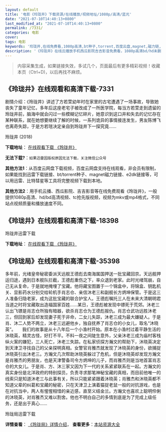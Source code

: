 ```yaml
---
layout: default
title: '电影《玲珑井》下载资源/在线播放/视频地址/1080p/高清/蓝光'
date: "2021-07-10T14:40:13+0800"
last_modified_at: "2021-07-10T14:40:13+0800"
permalink: /7331/
categories: 电影
cover:
tags: 电影
keywords: '玲珑井,在线免费看,1080p高清,bt种子,torrent,百度云盘,magnet,磁力链,迅雷下载资源'
description: '《玲珑井》在线云播放手机西瓜影院吉吉影音免费看，1080p高清bd/hd未删减完整版和tc抢先枪版，mkv/mp4格式，附带bt/torrent种子、magnet/磁力链、百度云盘、网盘资源迅雷下载链接'
---
```


>内容采集生成，如果链接失效，多试几个，页面最后有更多精彩视频！收藏本页（Ctrl+D)，以后再找不麻烦。


## 《玲珑井》在线观看和高清下载-7331

剧情介绍：《玲珑井》讲述了方若萱幼年时在家里的古宅遭遇了一场事故，导致她丧失了童年记忆，多年后这座老宅子被改成了一所医学院，每当方若萱走到遗留的玲珑井前，脑海中就会闪过一些模糊记忆碎片，她意识到这口井和失去的记忆存在某种联系，就在她想要继续了解的时候，一系列诡异的事情接连发生，男友陈博飞也离奇失踪，于是方若瑄决定亲自到玲珑井下一探究竟……


玲珑井 (2018)

**下载地址**： [在线观看下载 《玲珑井》](https://www.btbtdy.me/btdy/dy13085.html) 


**无法下载?**：`如果迅雷因版权原因无法下载，关注微信公众号 `

**其他方法1**：从百度云网盘下载视频，百度云网盘支持在线观看，非会员有限制，如果能找到迅雷下载链接、bt/torrent种子、magnet磁力链接、e2dk链接等，可以用迅雷、比特彗星等工具将完整视频下载到本地。

**其他方法2**：用手机云播、西瓜影院、吉吉影音等在线免费观看《玲珑井》，一般提供1080p高清、hd/bd高清视频、tc抢先版视频，视频为mkv或mp4格式，不同站点视频质量和播放速度不同。


## 《玲珑井》在线观看和高清下载-18398




玲珑井迅雷下载

**下载地址**： [在线观看下载 《玲珑井》](https://www.993dy.com//vod-detail-id-30325.html) 


## 《玲珑局》在线观看和高清下载-35398

多年前，光绪皇帝秘密委派天远舰王德彪去南海属国押送一批宝藏回京。天远舰押运归途，遇到日本舰队拦截，王德彪重伤之下，率众退到老家。此时光绪驾崩，自己无从复命，于是就地掩埋了宝藏。他将藏宝图置于一个锦盒中，将锦盒、钥匙机关、显影药水分别交给轮机手肖志仓、亲信沐老三和副舰长方炳坤保管。于是这三人准备归隐老家，成为这批宝藏的联合护宝人。王德彪嘱托三人在未来大清朝明君当道之时将宝藏取出造福国家百姓……某日，王德彪被发现中镖死于荒郊。沐老三认出飞镖是肖志仓所独有暗器，欲杀肖志仓为王德彪报仇。肖志仓武功远胜沐老三，但回到家后却发现妻子死于非命，二女儿失踪，沐老三成为最大嫌疑人。于是肖、沐二人势不两立，沐老三远避他乡，独自抚养了肖志仓的小女儿，取名“沐晓英”。　　我们的故事是从十八年后一个小渔村开始。原本在小渔村过着平静生活的沐晓英，精灵古怪，好打不平。不料一夜之间陡生意外，父亲沐老三成为庙村客栈纵火案的嫌犯，三人死亡，沐老三失踪。在私家侦探方瀚文的帮助下，沐晓英决定到天津卫寻找自己的父亲探明真相。女警官肖雅杰就发现了沐晓英的身份，欲捕捉沐晓英引出沐老三。方瀚文几次帮助沐晓英躲过了危机，但是沐晓英却发现方瀚文是肖雅杰的男朋友，也是天津警备司令方炳坤的儿子，而肖雅杰则是当地首富肖志仓的大女儿。于是肖、方、沐三家又因为下一代的关系紧紧联系在一起。方瀚文的真实身份是北洋政府的特别探员，负责寻求那笔神秘宝藏的真相，而目前他唯一的线索只是知道沐老三与此事有关，所以只能紧紧跟着沐晓英；肖雅杰和沐晓英都不知道父辈的纠葛和宝藏的秘密，只在天津卫上演着猫捉老鼠一般的对抗游戏，也是在对抗当中，两人有惺惺相惜的亲近感，直至义结金兰。方瀚文也喜欢上聪明伶俐的沐晓英，对肖雅杰又难以割舍。他也不明白自己的多情到底是为了完成上级任务，还是出于真心……


玲珑局迅雷下载

**详情查看**： [《玲珑局》详情介绍](/movie/35398/)， **查看更多**：[本站资源大全](/movie/t/all/)

